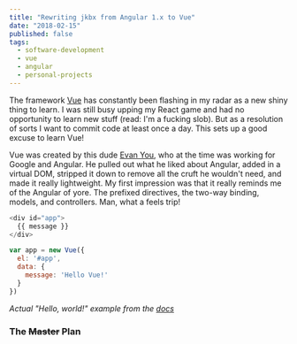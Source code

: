 ```yaml
---
title: "Rewriting jkbx from Angular 1.x to Vue"
date: "2018-02-15"
published: false
tags:
  - software-development
  - vue
  - angular
  - personal-projects
---
```


The framework [Vue](https://vuejs.org/) has constantly been flashing in my radar as a new shiny thing to learn.
I was still busy upping my React game and had no opportunity to learn new stuff (read: I'm a fucking slob).
But as a resolution of sorts I want to commit code at least once a day. This sets up a good excuse to learn Vue!

Vue was created by this dude [Evan You](https://github.com/yyx990803), who at the time was working for Google and Angular. 
He pulled out what he liked about Angular, added in a virtual DOM, stripped it down to remove all the cruft he wouldn't
need, and made it really lightweight. My first impression was that it really reminds me of the Angular of yore. 
The prefixed directives, the two-way binding, models, and controllers. Man, what a feels trip!


```javascript
<div id="app">
  {{ message }}
</div>
```

```javascript
var app = new Vue({
  el: '#app',
  data: {
    message: 'Hello Vue!'
  }
})
```
*Actual "Hello, world!" example from the [docs](https://vuejs.org/v2/guide/)*

### The ~~Master~~ Plan
